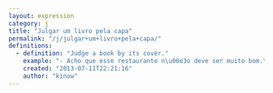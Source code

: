 ```yaml
---
layout: expression
category: j
title: "Julgar um livro pela capa"
permalink: "/j/julgar+um+livro+pela+capa/"
definitions:
  - definition: "Judge a book by its cover."
    example: "- Acho que esse restaurante n\u00e3o deve ser muito bom.\n- Amor, voc\u00ea n\u00e3o pode julgar um livro pela capa. Vamos entrar?"
    created: "2013-07-11T22:21:16"
    author: "kinow"
---
```

